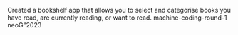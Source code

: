 Created a bookshelf app that allows you to select and categorise books you have read, are currently reading, or want to read. 
machine-coding-round-1 neoG"2023
